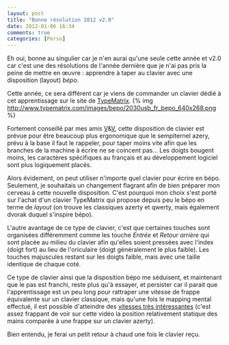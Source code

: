 ```yaml
---
layout: post
title: "Bonne résolution 2012 v2.0"
date: 2012-01-06 16:34
comments: true
categories: [Perso]
---
```

Eh oui, bonne au singulier car je n'en aurai qu'une seule cette année et v2.0 car c'est une des résolutions
de l'année dernière que je n'ai pas pris la peine de mettre en œuvre : apprendre à taper au clavier avec une
disposition (layout) *bépo*.
<!--more-->
Cette année, ce sera différent car je viens de commander un clavier dédié à cet apprentissage sur le site de
[TypeMatrix](http://typematrix.com/bepo.php).
{% img http://www.typematrix.com/images/bepo/2030usb_fr_bepo_640x268.png %}

Fortement conseillé par mes amis
[V](https://twitter.com/#!/le_bric_a_brac)&[V](https://twitter.com/#!/vincent31416), cette disposition de
clavier est prévue pour être beaucoup plus ergonomique que le sempiternel azery, prévu à la base il faut le
rappeler, pour taper moins vite afin que les branches de la machine à écrire ne se coincent pas... Les doigts
bougent moins, les caractères spécifiques au français et au développement logiciel sont plus logiquement
placés.

Alors évidement, on peut utiliser n'importe quel clavier pour écrire en bépo. Seulement, je souhaitais un
changement flagrant afin de bien préparer mon cerveau à cette nouvelle disposition. C'est pourquoi mon choix
s'est porté sur l'achat d'un clavier TypeMatrix qui propose depuis peu le bépo en terme de *layout* (on
trouve les classiques azerty et qwerty, mais également dvorak duquel s'inspire bépo).

L'autre avantage de ce type de clavier, c'est que certaines touches sont organisées différemment comme les
touche *Entrée* et *Retour arrière* qui sont placée au milieu du clavier afin qu'elles soient pressées avec
l'index (doigt fort) au lieu de l'oriculaire (doigt généralement le plus faible). Les touches majuscules
restant sur les doigts faible, mais avec une taille identique de chaque coté.

Ce type de clavier ainsi que la disposition bépo me séduisent, et maintenant que le pas est franchi, reste plus qu'à essayer,
et persister car il parait que l'apprentissage est un peu long pour rattraper une vitesse de frappe équivalente sur un clavier classique,
mais qu'une fois le mapping mental effectué, il est possible d'atteindre des [vitesses très intéressantes](http://www.dailymotion.com/video/xaf9ee_typematrix-2030-bepo-92-mpm_tech) (c'est assez frappant de voir sur cette vidéo la position relativement statique des mains comparée à une frappe sur un clavier azerty).

Bien entendu, je ferai un petit retour à chaud une fois le clavier reçu.
